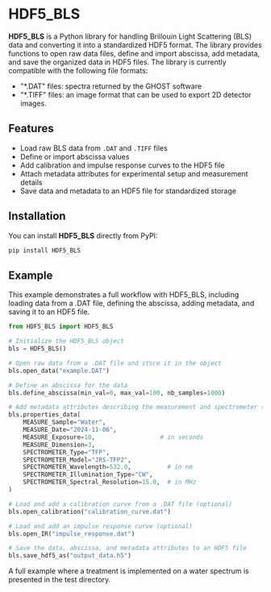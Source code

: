 # HDF5_BLS

**HDF5_BLS** is a Python library for handling Brillouin Light Scattering (BLS) data and converting it into a standardized HDF5 format. The library provides functions to open raw data files, define and import abscissa, add metadata, and save the organized data in HDF5 files.
The library is currently compatible with the following file formats:
- "*.DAT" files: spectra returned by the GHOST software
- "*.TIFF" files: an image format that can be used to export 2D detector images.

## Features

- Load raw BLS data from `.DAT` and `.TIFF` files
- Define or import abscissa values
- Add calibration and impulse response curves to the HDF5 file
- Attach metadata attributes for experimental setup and measurement details
- Save data and metadata to an HDF5 file for standardized storage

## Installation

You can install **HDF5_BLS** directly from PyPI:

```bash
pip install HDF5_BLS
```

## Example

This example demonstrates a full workflow with HDF5_BLS, including loading data from a .DAT file, defining the abscissa, adding metadata, and saving it to an HDF5 file.

```python
from HDF5_BLS import HDF5_BLS

# Initialize the HDF5_BLS object
bls = HDF5_BLS()

# Open raw data from a .DAT file and store it in the object
bls.open_data("example.DAT")

# Define an abscissa for the data
bls.define_abscissa(min_val=0, max_val=100, nb_samples=1000)

# Add metadata attributes describing the measurement and spectrometer settings
bls.properties_data(
    MEASURE_Sample="Water",
    MEASURE_Date="2024-11-06",
    MEASURE_Exposure=10,                  # in seconds
    MEASURE_Dimension=3,
    SPECTROMETER_Type="TFP",
    SPECTROMETER_Model="JRS-TFP2",
    SPECTROMETER_Wavelength=532.0,          # in nm
    SPECTROMETER_Illumination_Type="CW",
    SPECTROMETER_Spectral_Resolution=15.0,  # in MHz
)

# Load and add a calibration curve from a .DAT file (optional)
bls.open_calibration("calibration_curve.dat")

# Load and add an impulse response curve (optional)
bls.open_IR("impulse_response.dat")

# Save the data, abscissa, and metadata attributes to an HDF5 file
bls.save_hdf5_as("output_data.h5")
```

A full example where a treatment is implemented on a water spectrum is presented in the test directory.